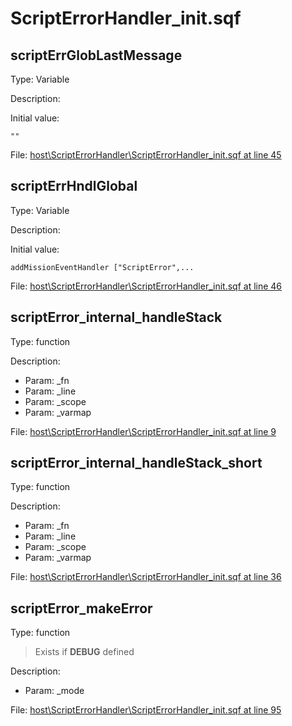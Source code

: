 # ScriptErrorHandler_init.sqf

## scriptErrGlobLastMessage

Type: Variable

Description: 


Initial value:
```sqf
""
```
File: [host\ScriptErrorHandler\ScriptErrorHandler_init.sqf at line 45](../../../Src/host/ScriptErrorHandler/ScriptErrorHandler_init.sqf#L45)
## scriptErrHndlGlobal

Type: Variable

Description: 


Initial value:
```sqf
addMissionEventHandler ["ScriptError",...
```
File: [host\ScriptErrorHandler\ScriptErrorHandler_init.sqf at line 46](../../../Src/host/ScriptErrorHandler/ScriptErrorHandler_init.sqf#L46)
## scriptError_internal_handleStack

Type: function

Description: 
- Param: _fn
- Param: _line
- Param: _scope
- Param: _varmap

File: [host\ScriptErrorHandler\ScriptErrorHandler_init.sqf at line 9](../../../Src/host/ScriptErrorHandler/ScriptErrorHandler_init.sqf#L9)
## scriptError_internal_handleStack_short

Type: function

Description: 
- Param: _fn
- Param: _line
- Param: _scope
- Param: _varmap

File: [host\ScriptErrorHandler\ScriptErrorHandler_init.sqf at line 36](../../../Src/host/ScriptErrorHandler/ScriptErrorHandler_init.sqf#L36)
## scriptError_makeError

Type: function

> Exists if **DEBUG** defined

Description: 
- Param: _mode

File: [host\ScriptErrorHandler\ScriptErrorHandler_init.sqf at line 95](../../../Src/host/ScriptErrorHandler/ScriptErrorHandler_init.sqf#L95)
